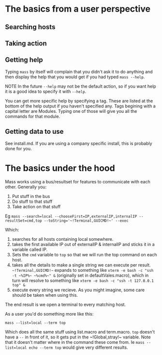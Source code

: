 # The basics from a user perspective

## Searching hosts

## Taking action

## Getting help

Typing `mass` by itself will complain that you didn't ask it to do anything and then display the help that you would get if you had typed `mass --help`.

NOTE In the future `--help` may not be the default action, so if you want help it is a good idea to specify it with `--help`.

You can get more specific help by specifying a tag. These are listed at the bottom of the help output if you haven't specified any. Tags begining with a capital letter are Modules. Typing one of those will give you all the commands for that module.

## Getting data to use

See install.md. If you are using a company specific install, this is probably done for you.

# The basics under the hood

Mass works using a bus/resultset for features to communicate with each other. Generally you:

1. Put stuff in the bus 
2. Do stuff to that stuff
3. Take action on that stuff

Eg `mass --search=local --chooseFirst=IP,externalIP,internalIP --resultSet=cmd,top --toString='~!Terminal,GUICMD!~' --exec`

Which:

1. searches for all hosts containing local somewhere.
2. takes the first available IP out of externalIP & internalIP and sticks it in a variable called IP.
3. Sets the `cmd` variable to `top` so that we will run the top command on each host.
4. takes all the details to make a single string we can execute per result. `~!Terminal,GUICMD!~` expands to something like `xterm -e bash -c "ssh -t ~%IP%~ ~%cmd%~" &` (originally set in defaultVales.macro), which in turn will resolve to something like `xterm -e bash -c "ssh -t 127.0.0.1 top" &`
5. execute every string we recieve. As you might imagine, some care should be taken when using this.

The end result is we open a terminal to every matching host.

As a user you'd do something more like this:

`mass --list=local --term top`

Which does all the same stuff using list.macro and term.macro. `top` doesn't have a `--` in front of it, so it gets put in the ~!Global,stray!~ variable. Note that it doesn't matter where in the command these come from. Ie `mass --list=local echo --term top` would give very different results.
